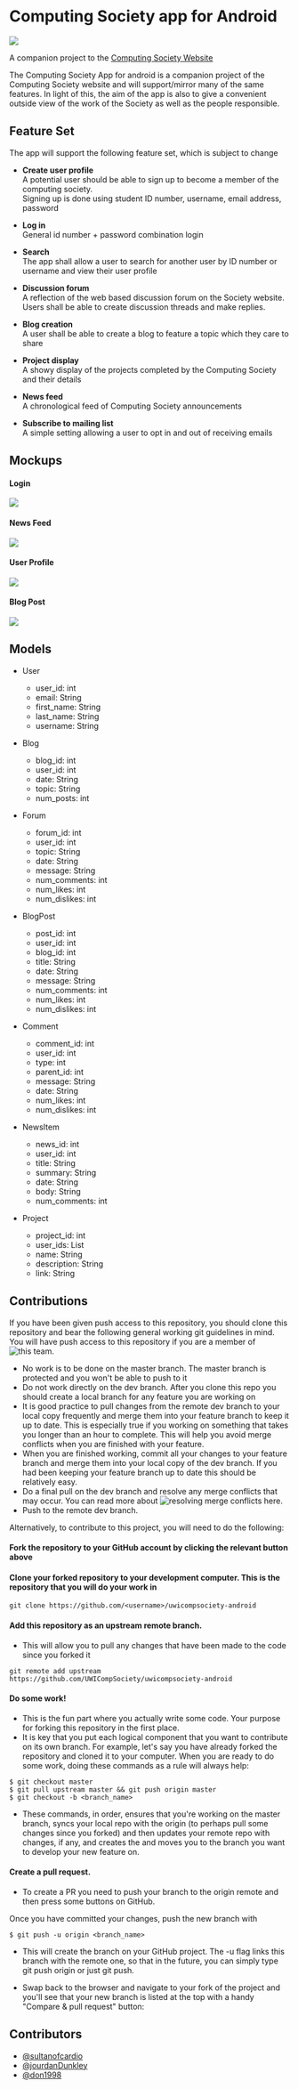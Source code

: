 # Computing Society app for Android


![](http://www.logospike.com/wp-content/uploads/2015/10/Android_Logo_09.png)

A companion project to the [Computing Society Website](https://github.com/UWICompSociety/uwi-cs-webapp/)

The Computing Society App for android is a companion project of the Computing Society website and will support/mirror many of the same features. In light of this, the aim of the app is also to give a convenient outside view of the work of the Society as well as the people responsible.

## Feature Set

The app will support the following feature set, which is subject to change

* <b>Create user profile</b> <br/>
  A potential user should be able to sign up to become a member of the computing society. <br/> 
  Signing up is done using student ID number, username, email address, password
  
* <b>Log in</b><br/>
  General id number + password combination login
  
* <b>Search</b><br/>
  The app shall allow a user to search for another user by ID number or username and view their user profile
  
* <b>Discussion forum</b><br/>
  A reflection of the web based discussion forum on the Society website.<br/>
  Users shall be able to create discussion threads and make replies.
  
* <b>Blog creation</b><br/>
  A user shall be able to create a blog to feature a topic which they care to share

* <b>Project display</b><br/>
  A showy display of the projects completed by the Computing Society and their details

* <b>News feed</b><br/>
  A chronological feed of Computing Society announcements
  
* <b>Subscribe to mailing list</b><br/>
  A simple setting allowing a user to opt in and out of receiving emails

## Mockups

#### Login

![](https://raw.githubusercontent.com/UWICompSociety/uwicompsociety-android/dev/mockups/sign_in.PNG)

#### News Feed

![](https://raw.githubusercontent.com/UWICompSociety/uwicompsociety-android/dev/mockups/news_feed.PNG)

#### User Profile

![](https://raw.githubusercontent.com/UWICompSociety/uwicompsociety-android/dev/mockups/user_profile.PNG)

#### Blog Post

![](https://raw.githubusercontent.com/UWICompSociety/uwicompsociety-android/dev/mockups/blog_post.PNG)

## Models

- User
    * user_id: int
    * email: String
    * first_name: String
    * last_name: String
    * username: String

- Blog
    * blog_id: int
    * user_id: int
    * date: String
    * topic: String
    * num_posts: int

- Forum
    * forum_id: int
    * user_id: int
    * topic: String
    * date: String
    * message: String
    * num_comments: int
    * num_likes: int
    * num_dislikes: int

- BlogPost
    * post_id: int
    * user_id: int
    * blog_id: int
    * title: String
    * date: String
    * message: String
    * num_comments: int
    * num_likes: int
    * num_dislikes: int

- Comment
    * comment_id: int
    * user_id: int
    * type: int
    * parent_id: int
    * message: String
    * date: String
    * num_likes: int
    * num_dislikes: int

- NewsItem
    * news_id: int
    * user_id: int
    * title: String
    * summary: String
    * date: String
    * body: String
    * num_comments: int

- Project
    * project_id: int
    * user_ids: List
    * name: String
    * description: String
    * link: String


## Contributions

If you have been given push access to this repository, you should clone this repository and bear the following general working git guidelines in mind. You will have push access to this repository if you are a member of ![this team](https://github.com/orgs/UWICompSociety/teams/mobile-development-sig).

  * No work is to be done on the master branch. The master branch is protected and you won't be able to push to it
  * Do not work directly on the dev branch. After you clone this repo you should create a local branch for any feature you are working on
  * It is good practice to pull changes from the remote dev branch to your local copy frequently and merge them into your feature branch to keep it up to date. This is especially true if you working on something that takes you longer than an hour to complete. This will help you avoid merge conflicts when you are finished with your feature.
  * When you are finished working, commit all your changes to your feature branch and merge them into your local copy of the dev branch. If you had been keeping your feature branch up to date this should be relatively easy.
  * Do a final pull on the dev branch and resolve any merge conflicts that may occur. You can read more about ![resolving merge conflicts here](https://help.github.com/articles/resolving-a-merge-conflict-using-the-command-line/). 
  * Push to the remote dev branch.

Alternatively, to contribute to this project, you will need to do the following:

#### Fork the repository to your GitHub account by clicking the relevant button above
#### Clone your forked repository to your development computer. This is the repository that you will do your work in
```
git clone https://github.com/<username>/uwicompsociety-android
```

#### Add this repository as an upstream remote branch. 
  * This will allow you to pull any changes that have been made to the code since you forked it
```
git remote add upstream https://github.com/UWICompSociety/uwicompsociety-android
```

#### Do some work! 
  * This is the fun part where you actually write some code. Your purpose for forking this repository in the first place.
  * It is key that you put each logical component that you want to contribute on its own branch. For example, let's say you have already forked the repository and cloned it to your computer. When you are ready to do some work, doing these commands as a rule will always help:
  
  ```
  $ git checkout master
  $ git pull upstream master && git push origin master
  $ git checkout -b <branch_name>
  ```
  
  * These commands, in order, ensures that you're working on the master branch, syncs your local repo with the origin (to perhaps pull some changes since you forked) and then updates your remote repo with changes, if any, and creates the and moves you to the branch you want to develop your new feature on.
  
#### Create a pull request. 

* To create a PR you need to push your branch to the origin remote and then press some buttons on GitHub.

Once you have committed your changes, push the new branch with

```
$ git push -u origin <branch_name>
```

* This will create the branch on your GitHub project. The -u flag links this branch with the remote one, so that in the future, you can simply type git push origin or just git push.

* Swap back to the browser and navigate to your fork of the project and you'll see that your new branch is listed at the top with a handy "Compare &amp; pull request" button:

## Contributors
  * [@sultanofcardio](https://github.com/sultanofcardio)
  * [@jourdanDunkley](https://github.com/jourdanDunkley)
  * [@don1998](https://github.com/don1998)
